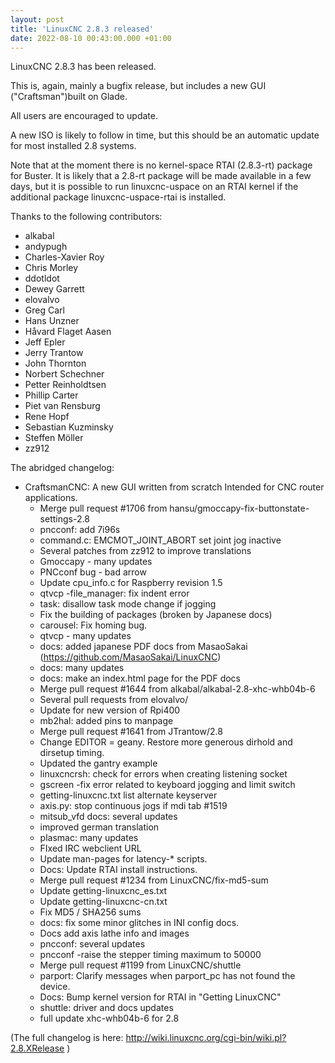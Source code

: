 ```yaml
---
layout: post
title: 'LinuxCNC 2.8.3 released'
date: 2022-08-10 00:43:00.000 +01:00
---
```

LinuxCNC 2.8.3 has been released.

This is, again, mainly a bugfix release, but includes a new GUI
("Craftsman")built on Glade.

All users are encouraged to update. 

A new ISO is likely to follow in time, but this should be an automatic
update for most installed 2.8 systems. 

Note that at the moment there is no kernel-space RTAI (2.8.3-rt) package
for Buster.
It is likely that a 2.8-rt package will be made available in a few days,
but it is possible to run linuxcnc-uspace on an RTAI kernel if the
additional package linuxcnc-uspace-rtai is installed. 

Thanks to the following contributors:

  * alkabal
  * andypugh
  * Charles-Xavier Roy
  * Chris Morley
  * ddotldot
  * Dewey Garrett
  * elovalvo
  * Greg Carl
  * Hans Unzner
  * Håvard Flaget Aasen
  * Jeff Epler
  * Jerry Trantow
  * John Thornton
  * Norbert Schechner
  * Petter Reinholdtsen
  * Phillip Carter
  * Piet van Rensburg
  * Rene Hopf
  * Sebastian Kuzminsky
  * Steffen Möller
  * zz912


The abridged changelog:

* CraftsmanCNC: A new GUI written from scratch Intended for CNC router
      applications.
  * Merge pull request #1706 from
      hansu/gmoccapy-fix-buttonstate-settings-2.8
  * pncconf: add 7i96s
  * command.c: EMCMOT_JOINT_ABORT set joint jog inactive
  * Several patches from zz912 to improve translations
  * Gmoccapy - many updates
  * PNCconf bug - bad arrow
  * Update cpu_info.c for Raspberry revision 1.5
  * qtvcp -file_manager: fix indent error
  * task: disallow task mode change if jogging
  * Fix the building of packages (broken by Japanese docs)
  * carousel: Fix homing bug.
  * qtvcp - many updates
  * docs: added japanese PDF docs from MasaoSakai
      (https://github.com/MasaoSakai/LinuxCNC)
  * docs: many updates
  * docs: make an index.html page for the PDF docs
  * Merge pull request #1644 from alkabal/alkabal-2.8-xhc-whb04b-6
  * Several pull requests from elovalvo/
  * Update for new version of Rpi400
  * mb2hal: added pins to manpage
  * Merge pull request #1641 from JTrantow/2.8
  * Change EDITOR = geany. Restore more generous dirhold and dirsetup
      timing.
  * Updated the gantry example 
  * linuxcncrsh: check for errors when creating listening socket
  * gscreen -fix error related to keyboard jogging and limit switch
  * getting-linuxcnc.txt list alternate keyserver
  * axis.py: stop continuous jogs if mdi tab     #1519
  * mitsub_vfd docs: several updates
  * improved german translation
  * plasmac: many updates
  * FIxed IRC webclient URL
  * Update man-pages for latency-* scripts.
  * Docs: Update RTAI install instructions.
  * Merge pull request #1234 from LinuxCNC/fix-md5-sum
  * Update getting-linuxcnc_es.txt
  * Update getting-linuxcnc-cn.txt
  * Fix MD5 / SHA256 sums
  * docs: fix some minor glitches in INI config docs.
  * Docs add axis lathe info and images
  * pncconf: several updates
  * pncconf -raise the stepper timing maximum to 50000
  * Merge pull request #1199 from LinuxCNC/shuttle
  * parport: Clarify messages when parport_pc has not found the device.
  * Docs: Bump kernel version for RTAI in "Getting LinuxCNC"
  * shuttle: driver and docs updates
  * full update xhc-whb04b-6 for 2.8

 (The full changelog is here: http://wiki.linuxcnc.org/cgi-bin/wiki.pl?2.8.XRelease )
